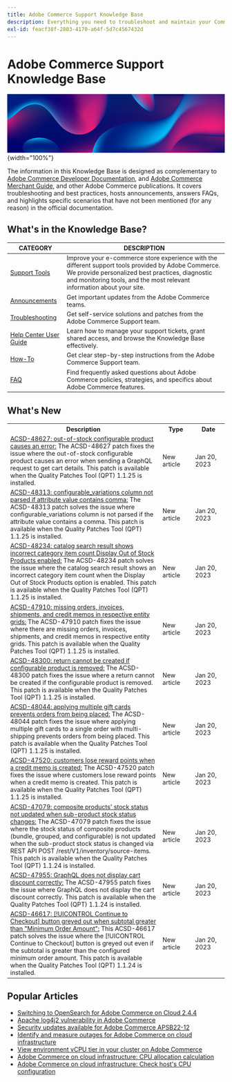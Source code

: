 ```yaml
---
title: Adobe Commerce Support Knowledge Base
description: Everything you need to troubleshoot and maintain your Commerce store.
exl-id: feacf38f-2803-4170-a64f-5d7c4567432d
---
```

# Adobe Commerce Support Knowledge Base

![Knowledge Base homepage](../help/assets/knowledge-base-home-page-cover.jpg){width="100%"}

The information in this Knowledge Base is designed as complementary to [Adobe Commerce Developer Documentation](https://developer.adobe.com/commerce/docs), and [Adobe Commerce Merchant Guide](https://experienceleague.adobe.com/docs/commerce-admin/user-guides/home.html), and other Adobe Commerce publications. It covers troubleshooting and best practices, hosts announcements, answers FAQs, and highlights specific scenarios that have not been mentioned (for any reason) in the official documentation.

## What's in the Knowledge Base?

| CATEGORY | DESCRIPTION | 
| --- | --- |
| [Support Tools](/help/support-tools/overview.md) | Improve your e-commerce store experience with the different support tools provided by Adobe Commerce. We provide personalized best practices, diagnostic and monitoring tools, and the most relevant information about your site. |
| [Announcements](/help/announcements/overview.md) | Get important updates from the Adobe Commerce teams. |
| [Troubleshooting](/help/troubleshooting/overview.md) | Get self-service solutions and patches from the Adobe Commerce Support team. |
| [Help Center User Guide](/help/help-center-guide/help-center/magento-help-center-user-guide.md) | Learn how to manage your support tickets, grant shared access, and browse the Knowledge Base effectively. |
| [How-To](/help/how-to/overview.md) | Get clear step-by-step instructions from the Adobe Commerce Support team. |
| [FAQ](/help/faq/overview.md) | Find frequently asked questions about Adobe Commerce policies, strategies, and specifics about Adobe Commerce features. | 

## What's New

<table style="width:100%">
  <tr>
    <th style="width:70%">Description</th>
    <th style="width:15%">Type</th>
    <th style="width:15%">Date</th>
  </tr>
<tr>
    <td>
    <a href = "https://experienceleague.adobe.com/docs/commerce-knowledge-base/kb/support-tools/patches/v1-1-25/acsd-48627-out-of-stock-configurable-product-causes-an-error.html?lang=en">ACSD-48627: out-of-stock configurable product causes an error:</a> The ACSD-48627 patch fixes the issue where the out-of-stock configurable product causes an error when sending a GraphQL request to get cart details. This patch is available when the Quality Patches Tool (QPT) 1.1.25 is installed.
    </td>
    <td>New article</td>
    <td> Jan 20, 2023</td>
  </tr>

  <tr>
    <td>
    <a href = "https://experienceleague.adobe.com/docs/commerce-knowledge-base/kb/support-tools/patches/v1-1-25/acsd-48313-configurable-variations-column-not-parsed-attribute-value-contains-comma.html?lang=en">ACSD-48313: configurable_variations column not parsed if attribute value contains comma:</a> The ACSD-48313 patch solves the issue where configurable_variations column is not parsed if the attribute value contains a comma. This patch is available when the Quality Patches Tool (QPT) 1.1.25 is installed.
    <td>New article</td>
    <td>Jan 20, 2023</td>
  </tr>

  <tr>
    <td>
    <a href = "https://experienceleague.adobe.com/docs/commerce-knowledge-base/kb/support-tools/patches/v1-1-25/acsd-48234-catalog-search-result-shows-incorrect-category-item-count-when-show-out-of-stock-option-enabled.html?lang=en">ACSD-48234: catalog search result shows incorrect category item count Display Out of Stock Products enabled:</a> The ACSD-48234 patch solves the issue where the catalog search result shows an incorrect category item count when the Display Out of Stock Products option is enabled. This patch is available when the Quality Patches Tool (QPT) 1.1.25 is installed.
    </td>
    <td>New article</td>
    <td>Jan 20, 2023</td>
  </tr>

  <tr>
    <td>
    <a href="https://experienceleague.adobe.com/docs/commerce-knowledge-base/kb/support-tools/patches/v1-1-25/acsd-47910-missing-orders-invoices-shipments-credit-memos-in-respective-entity-grids.html?lang=en">ACSD-47910: missing orders, invoices, shipments, and credit memos in respective entity grids:</a> The ACSD-47910 patch fixes the issue where there are missing orders, invoices, shipments, and credit memos in respective entity grids. This patch is available when the Quality Patches Tool (QPT) 1.1.25 is installed.
    </td>
    <td>New article</td>
    <td>Jan 20, 2023</td>
  </tr>

  <tr>
    <td>
    <a href="https://experienceleague.adobe.com/docs/commerce-knowledge-base/kb/support-tools/patches/v1-1-25/acsd-48300-return-cannot-be-created-if-configurable-product-removed.html?lang=en">ACSD-48300: return cannot be created if configurable product is removed:</a> The ACSD-48300 patch fixes the issue where a return cannot be created if the configurable product is removed. This patch is available when the Quality Patches Tool (QPT) 1.1.25 is installed.
    </td>
    <td> New article </td>
    <td> Jan 20, 2023</td>
 </tr>

 <tr>
    <td>
    <a href="https://experienceleague.adobe.com/docs/commerce-knowledge-base/kb/support-tools/patches/v1-1-25/acsd-48044-applying-multiple-gift-cards-prevents-orders.html?lang=en">ACSD-48044: applying multiple gift cards prevents orders from being placed:</a> The ACSD-48044 patch fixes the issue where applying multiple gift cards to a single order with multi-shipping prevents orders from being placed. This patch is available when the Quality Patches Tool (QPT) 1.1.25 is installed.
    </td>
    <td>New article </td>
    <td>Jan 20, 2023 </td>
  </tr>

 <tr>
    <td>
    <a href="https://experienceleague.adobe.com/docs/commerce-knowledge-base/kb/support-tools/patches/v1-1-25/acsd-47520-customers-lose-reward-points-when-credit-memo-created.html?lang=en">ACSD-47520: customers lose reward points when a credit memo is created:</a> The ACSD-47520 patch fixes the issue where customers lose reward points when a credit memo is created. This patch is available when the Quality Patches Tool (QPT) 1.1.25 is installed.
    </td>
    <td>New article </td>
    <td>Jan 20, 2023 </td>
  </tr>

  <tr>
    <td>
    <a href="https://experienceleague.adobe.com/docs/commerce-knowledge-base/kb/support-tools/patches/v1-1-24/acsd-47079-composite-products-stock-status-not-updated.html?lang=en">ACSD-47079: composite products' stock status not updated when sub-product stock status changes:</a> The ACSD-47079 patch fixes the issue where the stock status of composite products (bundle, grouped, and configurable) is not updated when the sub-product stock status is changed via REST API POST /rest/V1/inventory/source-items. This patch is available when the Quality Patches Tool (QPT) 1.1.24 is installed. 
    </td>
    <td>New article </td>
    <td>Jan 20, 2023 </td>
  </tr>

  <tr>
    <td>
    <a href="https://experienceleague.adobe.com/docs/commerce-knowledge-base/kb/support-tools/patches/v1-1-24/acsd-47955-graphql-does-not-display-cart-discount-correctly.html?lang=en">ACSD-47955: GraphQL does not display cart discount correctly:</a> The ACSD-47955 patch fixes the issue where GraphQL does not display the cart discount correctly. This patch is available when the Quality Patches Tool (QPT) 1.1.24 is installed. 
    </td>
    <td>New article</td>
    <td>Jan 20, 2023 </td>
  </tr>

  <tr>
    <td>
    <a href="https://experienceleague.adobe.com/docs/commerce-knowledge-base/kb/support-tools/patches/v1-1-24/acsd-46617-continue-to-checkout-button-greyed-out.html?lang=en">ACSD-46617: [!UICONTROL Continue to Checkout] button greyed out when subtotal greater than "Minimum Order Amount":</a> This ACSD-46617 patch solves the issue where the [!UICONTROL Continue to Checkout] button is greyed out even if the subtotal is greater than the configured minimum order amount. This patch is available when the Quality Patches Tool (QPT) 1.1.24 is installed.
    </td>
    <td>New article</td>
    <td>Jan 20, 2023 </td>
  </tr>
</table>

## Popular Articles

* [Switching to OpenSearch for Adobe Commerce on Cloud 2.4.4](/help/announcements/adobe-commerce-announcements/switching-to-opensearch-for-adobe-commerce-on-cloud-2.4.4.md)
* [Apache log4j2 vulnerability in Adobe Commerce](/help/announcements/adobe-commerce-announcements/apache-log4j2-adobe-commerce.md)
* [Security updates available for Adobe Commerce APSB22-12](/help/troubleshooting/known-issues-patches-attached/0-day-vulnerability-patch.md)
* [Identify and measure outages for Adobe Commerce on cloud infrastructure](/help/how-to/general/how-to-identify-outages.md)
* [View environment vCPU tier in your cluster on Adobe Commerce](/help/how-to/general/check-vcpu-using-observation-for-adobe-commerce.md)
* [Adobe Commerce on cloud infrastructure: CPU allocation calculation](/help/how-to/general/magento-commerce-cloud-cpu-allocation-calculation.md)
* [Adobe Commerce on cloud infrastructure: Check host's CPU configuration](/help/how-to/general/magento-commerce-cloud-check-hosts-cpu-configuration.md)
